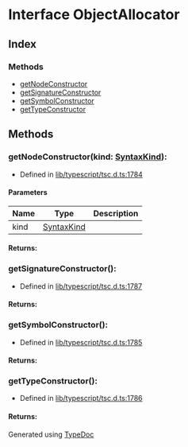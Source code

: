 # Interface ObjectAllocator


## Index

### Methods
* [getNodeConstructor](ts.objectallocator.md#getnodeconstructor)
* [getSignatureConstructor](ts.objectallocator.md#getsignatureconstructor)
* [getSymbolConstructor](ts.objectallocator.md#getsymbolconstructor)
* [getTypeConstructor](ts.objectallocator.md#gettypeconstructor)

## Methods

### getNodeConstructor(kind: [SyntaxKind](../enums/ts.syntaxkind.md)): 
  
* Defined in [lib/typescript/tsc.d.ts:1784](https://github.com/kimamula/typedoc/blob/HEAD/src/lib/typescript/tsc.d.ts#L1784)


#### Parameters

| Name | Type | Description |
| ---- | ---- | ---- |
| kind | [SyntaxKind](../enums/ts.syntaxkind.md)|  |

#### Returns: 

### getSignatureConstructor(): 
  
* Defined in [lib/typescript/tsc.d.ts:1787](https://github.com/kimamula/typedoc/blob/HEAD/src/lib/typescript/tsc.d.ts#L1787)

#### Returns: 

### getSymbolConstructor(): 
  
* Defined in [lib/typescript/tsc.d.ts:1785](https://github.com/kimamula/typedoc/blob/HEAD/src/lib/typescript/tsc.d.ts#L1785)

#### Returns: 

### getTypeConstructor(): 
  
* Defined in [lib/typescript/tsc.d.ts:1786](https://github.com/kimamula/typedoc/blob/HEAD/src/lib/typescript/tsc.d.ts#L1786)

#### Returns: 


Generated using [TypeDoc](http://typedoc.io)
